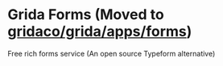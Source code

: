 # Grida Forms (Moved to [gridaco/grida/apps/forms](https://github.com/gridaco/grida/tree/main/apps/forms))
Free rich forms service (An open source Typeform alternative)


